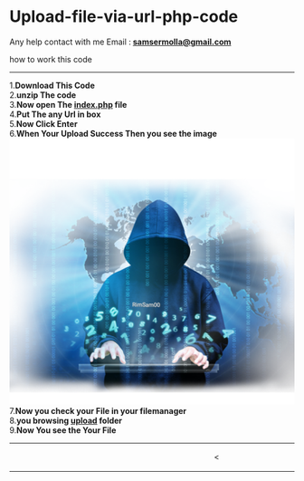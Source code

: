# Upload-file-via-url-php-code
Any help contact with me 
Email :<b> samsermolla@gmail.com </b>


how to work this code <hr />
1.<b>Download This Code</b> <br />
2.<b>unzip The code</b><br />
3.<b>Now open The <u>index.php</u> file </b><br />
4.<b>Put The any Url in box</b><br />
5.<b>Now Click Enter</b><br />
6.<b>When Your Upload Success Then you see the image <img src="file/rimsam.png" /></b><br />
7.<b>Now you check your File in your filemanager </b><br />
8.<b>you browsing <u>upload</u> folder </b><br />
9.<b>Now You see the Your File</b><br />
<hr clo="2" style="color:#aaffff" />
<marquee><<img src="img/rimsam.png" width="10%" height="15" /></marquee>
<hr clo="2" style="color:#aaffff" />
